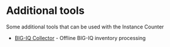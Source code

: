 # Additional tools

Some additional tools that can be used with the Instance Counter

- [BIG-IQ Collector](/contrib/bigiq-collect) - Offline BIG-IQ inventory processing

